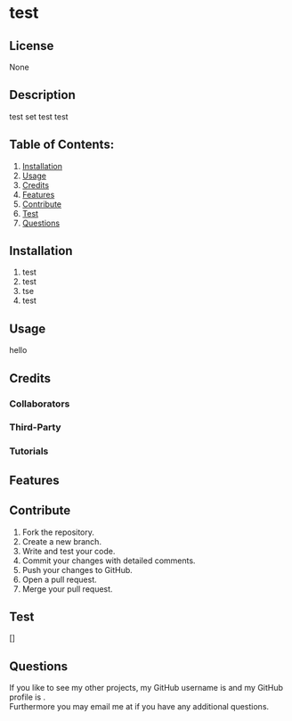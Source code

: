 # test
## License
None
## Description
test set test test
## Table of Contents:
1. [Installation](#installation)
2. [Usage](#usage)
3. [Credits](#credits)
4. [Features](#features)
5. [Contribute](#contribute)
6. [Test](#test)
7. [Questions](#questions)

## Installation
1. test
2.  test
3.  tse
4.  test


## Usage
hello

## Credits
### Collaborators

### Third-Party

### Tutorials


## Features


## Contribute
1. Fork the repository.
2. Create a new branch.
3. Write and test your code.
4. Commit your changes with detailed comments.
5. Push your changes to GitHub.
6. Open a pull request.
7. Merge your pull request.

## Test
[]

## Questions
If you like to see my other projects, my GitHub username is []() and my GitHub profile is [](). <br>
Furthermore you may email me at  if you have any additional questions.
